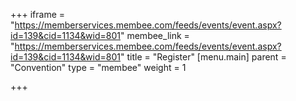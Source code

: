 +++
iframe = "https://memberservices.membee.com/feeds/events/event.aspx?id=139&cid=1134&wid=801"
membee_link = "https://memberservices.membee.com/feeds/events/event.aspx?id=139&cid=1134&wid=801"
title = "Register"
[menu.main]
parent = "Convention"
type = "membee"
weight = 1

+++
